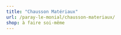 ```yaml
---
title: "Chausson Matériaux"
url: /paray-le-monial/chausson-materiaux/
shop: à faire soi-même
---
```

